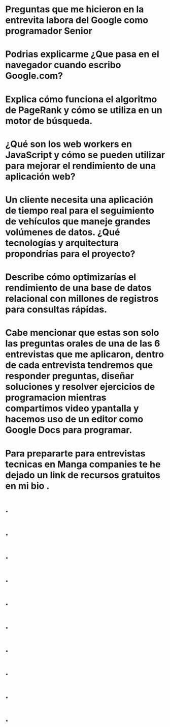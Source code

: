 # Preguntas que me hicieron en la entrevita labora del Google como programador Senior

# Podrias explicarme ¿Que pasa en el navegador cuando escribo Google.com?

# Explica cómo funciona el algoritmo de PageRank y cómo se utiliza en un motor de búsqueda.

# ¿Qué son los web workers en JavaScript y cómo se pueden utilizar para mejorar el rendimiento de una aplicación web?

# Un cliente necesita una aplicación de tiempo real para el seguimiento de vehículos que maneje grandes volúmenes de datos. ¿Qué tecnologías y arquitectura propondrías para el proyecto?

# Describe cómo optimizarías el rendimiento de una base de datos relacional con millones de registros para consultas rápidas.

# Cabe mencionar que estas son solo las preguntas orales de una de las 6 entrevistas que me aplicaron, dentro de cada entrevista tendremos que responder preguntas, diseñar soluciones y resolver ejercicios de programacion mientras compartimos video ypantalla y hacemos uso de un editor como Google Docs para programar.

# Para prepararte para entrevistas tecnicas en Manga companies te he dejado un link de recursos gratuitos en mi bio .

# .
# .
# .
# .
# .
# .
# .
# .
# .
# .
